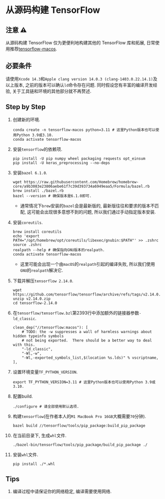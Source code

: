 # 从源码构建 TensorFlow

## 注意 ⚠️

从源码构建 TensorFlow 仅为更便利地构建其他的 TensorFlow 库和拓展, 日常使用推荐[tensorflow-macos](https://pypi.org/project/tensorflow-macos/).

## 必要条件

请使用`Xcode 14.3`和`Apple clang version 14.0.3 (clang-1403.0.22.14.1)`及以上版本, 之前的版本可以确认`ld`命令存在问题. 同时假设您有丰富的编译开发经验, 关于工具链和环境的其他部分就不再赘述.

## Step by Step

1. 创建新的环境.

    ```shell
    conda create -n tensorflow-macos python=3.11 # 这里Python版本也可以使用Python 3.9或3.10.
    conda activate tensorflow-macos
    ```

2. 安装`tensorflow`的依赖项.

    ```shell
    pip install -U pip numpy wheel packaging requests opt_einsum
    pip install -U keras_preprocessing --no-deps
    ```

3. 安装`bazel 6.1.0`.

    ```shell
    wget https://raw.githubusercontent.com/Homebrew/homebrew-core/a9b3083e23806aebe61f7c39d393734a6949eaa5/Formula/bazel.rb
    brew install ./bazel.rb
    bazel --version # 确保版本是6.1.0即可.
    ```

    * 通常情况下`brew`安装的`bazel`会是最新版的, 最新版往往和要求的版本不匹配, 这可能会出现很多意想不到的问题, 所以我们通过手动指定版本安装.

4. 安装`coreutils`.

    ```shell
    brew install coreutils
    echo 'export PATH="/opt/homebrew/opt/coreutils/libexec/gnubin:$PATH"' >> .zshrc
    source .zshrc
    realpath --help # 确保指向GNU版本的realpath.
    conda activate tensorflow-macos
    ```

    * 这里可能会出现一个由`macOS`的`realpath`引起的编译失败, 所以我们使用`GNU`的`realpath`解决它.

5. 下载并解压`tensorflow 2.14.0`.

    ```shell
    wget https://github.com/tensorflow/tensorflow/archive/refs/tags/v2.14.0.zip
    unzip v2.14.0.zip
    cd tensorflow-2.14.0
    ```

6. 在`tensorflow/tensorflow.bzl`第2393行中添加额外的链接器参数`-ld_classic`.

    ```bazel
    clean_dep("//tensorflow:macos"): [
        # TODO: the -w suppresses a wall of harmless warnings about hidden typeinfo symbols
        # not being exported.  There should be a better way to deal with this.
        "-ld_classic",
        "-Wl,-w",
        "-Wl,-exported_symbols_list,$(location %s.lds)" % vscriptname,
    ],
    ```

7. 设置环境变量`TF_PYTHON_VERSION`.

    ```shell
    export TF_PYTHON_VERSION=3.11 # 这里Python版本也可以使用Python 3.9或3.10.
    ```

8. 配置build.

    ```shell
    ./configure # 请全部使用默认选项.
    ```

9. 构建`tensorflow`(在作者本人的`M1 MacBook Pro 16GB`大概需要`70`分钟).

    ```shell
    bazel build //tensorflow/tools/pip_package:build_pip_package
    ```

10. 在当前目录下, 生成`whl`文件.

    ```shell
    ./bazel-bin/tensorflow/tools/pip_package/build_pip_package ./
    ```

11. 安装`whl`文件.

     ```shell
     pip install ./*.whl
     ```

## Tips

1. 编译过程中请保证你的网络稳定, 编译需要使用网络.
